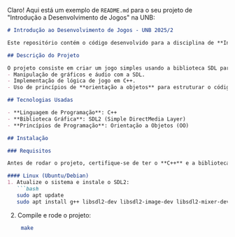 Claro! Aqui está um exemplo de `README.md` para o seu projeto de "Introdução a Desenvolvimento de Jogos" na UNB:

````markdown
# Introdução ao Desenvolvimento de Jogos - UNB 2025/2

Este repositório contém o código desenvolvido para a disciplina de **Introdução ao Desenvolvimento de Jogos** na **Universidade de Brasília (UNB)**, oferecida no semestre **2025/2**. O foco do curso é ensinar os conceitos básicos de desenvolvimento de jogos utilizando a linguagem **C++**, a biblioteca **SDL (Simple DirectMedia Layer)** e os princípios de **orientação a objetos**.

## Descrição do Projeto

O projeto consiste em criar um jogo simples usando a biblioteca SDL para manipulação gráfica e de entrada. O jogo implementa os conceitos aprendidos na disciplina, como:
- Manipulação de gráficos e áudio com a SDL.
- Implementação de lógica de jogo em C++.
- Uso de princípios de **orientação a objetos** para estruturar o código de forma modular e reutilizável.

## Tecnologias Usadas

- **Linguagem de Programação**: C++
- **Biblioteca Gráfica**: SDL2 (Simple DirectMedia Layer)
- **Princípios de Programação**: Orientação a Objetos (OO)

## Instalação

### Requisitos

Antes de rodar o projeto, certifique-se de ter o **C++** e a biblioteca **SDL2** instalados no seu sistema.

#### Linux (Ubuntu/Debian)
1. Atualize o sistema e instale o SDL2:
   ```bash
   sudo apt update
   sudo apt install g++ libsdl2-dev libsdl2-image-dev libsdl2-mixer-dev libsdl2-ttf-dev
````

2. Compile e rode o projeto:

   ```bash
    make
   ```

